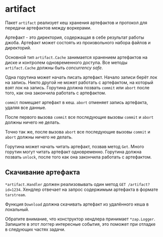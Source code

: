# artifact

Пакет `artifact` реализует кеш хранения артефактов и протокол для передачи артефактов между воркерами.

Артефакт - это директория, содержащая в себе результат работы джоба. Артефакт может состоять из произвольного
набора файлов и директорий.

Основной тип `artifact.Cache` занимается хранением артефактов на диске и контролем одновременного доступа.
Все методы `artifact.Cache` должны быть *concurrency safe*.

Одна горутина может начать писать артефакт. Начало записи берёт лок на запись. Никто другой не может работать с артефактом,
на который взят лок на запись. Горутина должна позвать `commit` или `abort` после того, как она закончила работать с артефактом.

`commit` помещает артефакт в кеш. `abort` отменяет запись артефакта, удаляя все данные.

После первого вызова `commit` все последующие вызовы `commit` и `abort` должны ничего не делать.

Точно так же, после вызова `abort` все последующие вызовы `commit` и `abort` должны ничего не делать.

Горутина может начать читать артефакт, позвав метод `Get`. Много горутин могут читать артефакт одновременно.
Горутина должна позвать `unlock`, после того как она закончила работать с артефактом.

## Скачивание артефакта

`*artifact.Handler` должен реализовывать один метод `GET /artifact?id=1234`. Хендлер отвечает на
запрос содержимым артефакта в формате `tarstream`.

Функция `Download` должна скачивать артефакт из удалённого кеша в локальный.

Обратите внимание, что конструктор хендлера принимает `*zap.Logger`. Запишите в этот логгер интересные события,
это поможет при отладке в следующих частях задачи.
